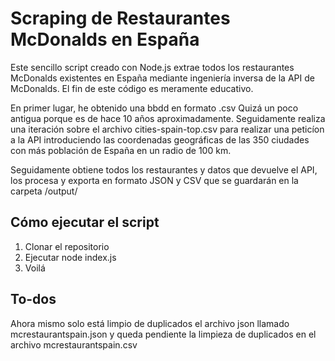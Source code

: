 # Scraping de Restaurantes McDonalds en España

Este sencillo script creado con Node.js extrae todos los restaurantes McDonalds existentes en España mediante ingeniería inversa de la API de McDonalds. 
El fin de este código es meramente educativo.

En primer lugar, he obtenido una bbdd en formato .csv Quizá un poco antigua porque es de hace 10 años aproximadamente. Seguidamente realiza una iteración sobre el archivo cities-spain-top.csv
para realizar una peticíon a la API introduciendo las coordenadas geográficas de las 350 ciudades con más población de España en un radio de 100 km.

Seguidamente obtiene todos los restaurantes y datos que devuelve el API, los procesa y exporta en formato JSON y CSV que se guardarán en la carpeta /output/

## Cómo ejecutar el script

1. Clonar el repositorio
2. Ejecutar node index.js
3. Voilá

## To-dos 

Ahora mismo solo está limpio de duplicados el archivo json llamado mcrestaurantspain.json y queda pendiente la limpieza de duplicados en el archivo mcrestaurantspain.csv

